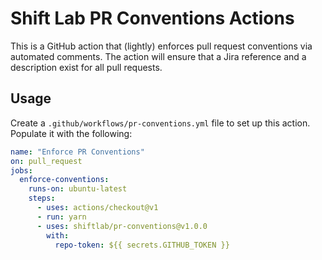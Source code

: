 # Shift Lab PR Conventions Actions

This is a GitHub action that (lightly) enforces pull request conventions via automated comments. The action will ensure that a Jira reference and a description exist for all pull requests.

## Usage

Create a `.github/workflows/pr-conventions.yml` file to set up this action. Populate it with the following:

```yml
name: "Enforce PR Conventions"
on: pull_request
jobs:
  enforce-conventions:
    runs-on: ubuntu-latest
    steps:
      - uses: actions/checkout@v1
      - run: yarn
      - uses: shiftlab/pr-conventions@v1.0.0
        with:
          repo-token: ${{ secrets.GITHUB_TOKEN }}
```
